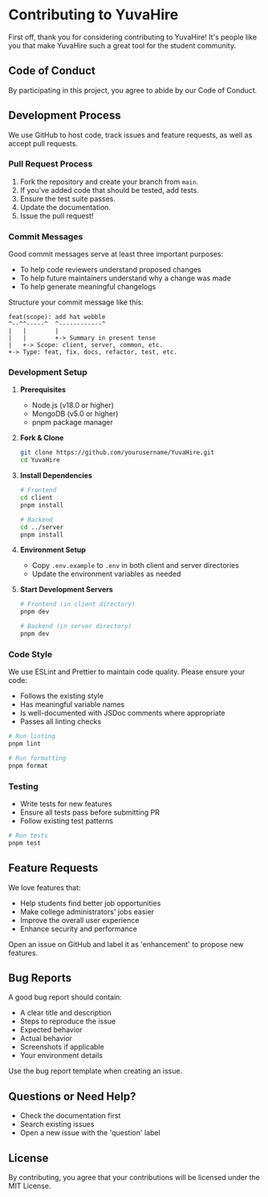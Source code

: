 # Contributing to YuvaHire

First off, thank you for considering contributing to YuvaHire! It's people like you that make YuvaHire such a great tool for the student community.

## Code of Conduct

By participating in this project, you agree to abide by our Code of Conduct.

## Development Process

We use GitHub to host code, track issues and feature requests, as well as accept pull requests.

### Pull Request Process

1. Fork the repository and create your branch from `main`.
2. If you've added code that should be tested, add tests.
3. Ensure the test suite passes.
4. Update the documentation.
5. Issue the pull request!

### Commit Messages

Good commit messages serve at least three important purposes:

- To help code reviewers understand proposed changes
- To help future maintainers understand why a change was made
- To help generate meaningful changelogs

Structure your commit message like this:

```
feat(scope): add hat wobble
^--^^-----^  ^------------^
|   |        |
|   |        +-> Summary in present tense
|   +-> Scope: client, server, common, etc.
+-> Type: feat, fix, docs, refactor, test, etc.
```

### Development Setup

1. **Prerequisites**
   - Node.js (v18.0 or higher)
   - MongoDB (v5.0 or higher)
   - pnpm package manager

2. **Fork & Clone**
   ```bash
   git clone https://github.com/yourusername/YuvaHire.git
   cd YuvaHire
   ```

3. **Install Dependencies**
   ```bash
   # Frontend
   cd client
   pnpm install

   # Backend
   cd ../server
   pnpm install
   ```

4. **Environment Setup**
   - Copy `.env.example` to `.env` in both client and server directories
   - Update the environment variables as needed

5. **Start Development Servers**
   ```bash
   # Frontend (in client directory)
   pnpm dev

   # Backend (in server directory)
   pnpm dev
   ```

### Code Style

We use ESLint and Prettier to maintain code quality. Please ensure your code:

- Follows the existing style
- Has meaningful variable names
- Is well-documented with JSDoc comments where appropriate
- Passes all linting checks

```bash
# Run linting
pnpm lint

# Run formatting
pnpm format
```

### Testing

- Write tests for new features
- Ensure all tests pass before submitting PR
- Follow existing test patterns

```bash
# Run tests
pnpm test
```

## Feature Requests

We love features that:

- Help students find better job opportunities
- Make college administrators' jobs easier
- Improve the overall user experience
- Enhance security and performance

Open an issue on GitHub and label it as 'enhancement' to propose new features.

## Bug Reports

A good bug report should contain:

- A clear title and description
- Steps to reproduce the issue
- Expected behavior
- Actual behavior
- Screenshots if applicable
- Your environment details

Use the bug report template when creating an issue.

## Questions or Need Help?

- Check the documentation first
- Search existing issues
- Open a new issue with the 'question' label

## License

By contributing, you agree that your contributions will be licensed under the MIT License.
